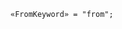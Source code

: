 <!-- This file is generated automatically by infrastructure scripts. Please don't edit by hand. -->

<!-- markdownlint-disable first-line-h1 -->

```{ .ebnf .slang-ebnf #FromKeyword }
«FromKeyword» = "from";
```
